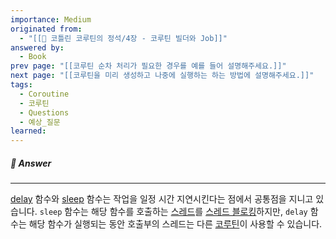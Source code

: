 ```yaml
---
importance: Medium
originated from:
  - "[[📘 코틀린 코루틴의 정석/4장 - 코루틴 빌더와 Job]]"
answered by:
  - Book
prev page: "[[코루틴 순차 처리가 필요한 경우를 예를 들어 설명해주세요.]]"
next page: "[[코루틴을 미리 생성하고 나중에 실행하는 하는 방법에 설명해주세요.]]"
tags:
  - Coroutine
  - 코루틴
  - Questions
  - 예상_질문
learned:
---
```

##### 💬 Answer
---
[delay](delay.md) 함수와 [sleep](sleep.md) 함수는 작업을 일정 시간 지연시킨다는 점에서 공통점을 지니고 있습니다.
`sleep` 함수는 해당 함수를 호출하는 [스레드](스레드.md)를 [스레드 블로킹](스레드%20블로킹.md)하지만, `delay` 함수는 해당 함수가 실행되는 동안 호출부의 스레드는 다른 [코루틴](코루틴.md)이 사용할 수 있습니다.
